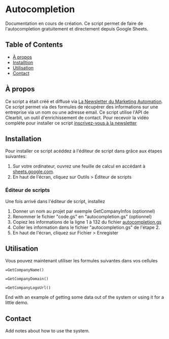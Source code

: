 # Autocompletion

Documentation en cours de création. Ce script permet de faire de l'autocompletion gratuitement et directement depuis Google Sheets.  

## Table of Contents
+ [À propos](#about)
+ [Installtion](#installation)
+ [Utilisation](#Utilisation)
+ [Contact](#contact)

## À propos <a name = "about"></a>
Ce script a était créé et diffusé via [La Newsletter du Marketing Automation](https://aminbhs.fr/automation-newsletter).
Ce script permet via des formules de récupérer des informations sur une entreprise via un nom ou une adresse email.
Ce script utilise l'API de Clearbit, un outil d'enrichissement de contact. 
Pour recevoir la vidéo compléte pour installer ce script [inscrivez-vous à la newsletter](https://aminbhs.fr/automation-newsletter)

## Installation <a name = "installation"></a>
Pour installer ce script acéddez à l'éditeur de script dans grâce aux étapes suivantes:  
1. Sur votre ordinateur, ouvrez une feuille de calcul en accédant à <a href="https://sheets.google.com" target="_blank">sheets.google.com</a>.  
2. En haut de l'écran, cliquez sur Outils > Éditeur de scripts  


### Éditeur de scripts

Une fois arrivé dans l'éditeur de script, installez

1. Donner un nom au projet par exemple GetCompanyInfos (optionnel)
2. Renommer le fichier "code.gs" en "autocompletion.gs" (optionnel)
2. Copiez les informations de la ligne 1 à 132 du fichier [autocompletion.gs](./autocompletion.gs)
3. Coller les information dans le fichier "autocompletion.gs" de l'étape 2.
4. En haut de l'écran, cliquez sur Fichier > Enregister



## Utilisation

Vous pouvez maintenant utiliser les formules suivantes dans vos cellules

```
=GetCompanyName()
```

```
=GetCompanyDomain()
```

```
=GetCompanyLogoUrl()
```
End with an example of getting some data out of the system or using it for a little demo.

## Contact <a name = "contact"></a>

Add notes about how to use the system.

